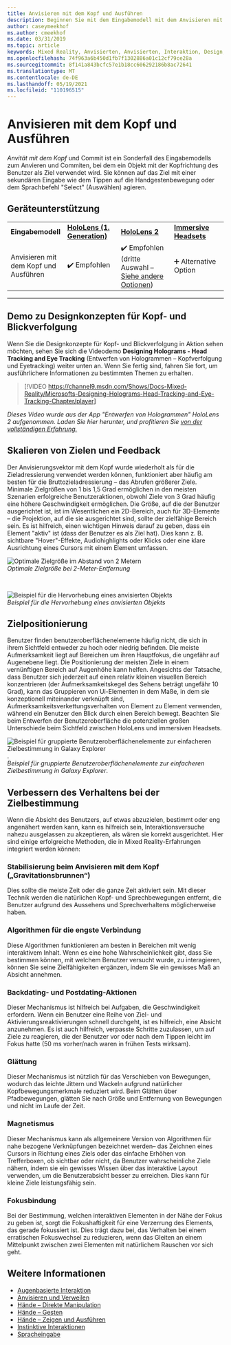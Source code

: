 ```yaml
---
title: Anvisieren mit dem Kopf und Ausführen
description: Beginnen Sie mit dem Eingabemodell mit dem Anvisieren mit dem Kopf und dem Commit, einschließlich Zielsizing, Platzierung und Stabilität.
author: caseymeekhof
ms.author: cmeekhof
ms.date: 03/31/2019
ms.topic: article
keywords: Mixed Reality, Anvisierten, Anvisierten, Interaktion, Design, Mixed Reality-Headset, Windows Mixed Reality-Headset, Virtual Reality-Headset, HoloLens, MRTK, Mixed Reality Toolkit, Ziel, Fokus, Glättung
ms.openlocfilehash: 74f963a6b450d1fb7f1302886a01c12cf79ce28a
ms.sourcegitcommit: 8f141a843bcfc57e1b18cc606292186b8ac72641
ms.translationtype: MT
ms.contentlocale: de-DE
ms.lasthandoff: 05/19/2021
ms.locfileid: "110196515"
---
```

# <a name="head-gaze-and-commit"></a>Anvisieren mit dem Kopf und Ausführen

_Anvität mit dem Kopf_ und [](gaze-and-commit.md) Commit ist ein Sonderfall des Eingabemodells zum Anvieren und Commiten, bei dem ein Objekt mit der Kopfrichtung des Benutzer als Ziel verwendet wird. Sie können auf das Ziel mit einer sekundären Eingabe wie dem Tippen auf die Handgestenbewegung oder dem Sprachbefehl "Select" (Auswählen) agieren. 

## <a name="device-support"></a>Geräteunterstützung

<table>
    <colgroup>
    <col width="25%" />
    <col width="25%" />
    <col width="25%" />
    <col width="25%" />
    </colgroup>
    <tr>
        <td><strong>Eingabemodell</strong></td>
        <td><a href="/hololens/hololens1-hardware"><strong>HoloLens (1. Generation)</strong></a></td>
        <td><a href="https://docs.microsoft.com/hololens/hololens2-hardware"><strong>HoloLens 2</strong></td>
        <td><a href="../discover/immersive-headset-hardware-details.md"><strong>Immersive Headsets</strong></a></td>
    </tr>
     <tr>
        <td>Anvisieren mit dem Kopf und Ausführen</td>
        <td>✔️ Empfohlen</td>
        <td>✔️ Empfohlen (dritte Auswahl – <a href="interaction-fundamentals.md">Siehe andere Optionen</a>)</td>
        <td>➕ Alternative Option</td>
    </tr>
</table>

---

## <a name="head-and-eye-tracking-design-concepts-demo"></a>Demo zu Designkonzepten für Kopf- und Blickverfolgung

Wenn Sie die Designkonzepte für Kopf- und Blickverfolgung in Aktion sehen möchten, sehen Sie sich die Videodemo **Designing Holograms - Head Tracking and Eye Tracking** (Entwerfen von Hologrammen – Kopfverfolgung und Eyetracking) weiter unten an. Wenn Sie fertig sind, fahren Sie fort, um ausführlichere Informationen zu bestimmten Themen zu erhalten.

> [!VIDEO https://channel9.msdn.com/Shows/Docs-Mixed-Reality/Microsofts-Designing-Holograms-Head-Tracking-and-Eye-Tracking-Chapter/player]

*Dieses Video wurde aus der App "Entwerfen von Hologrammen" HoloLens 2 aufgenommen. Laden Sie hier herunter, und profitieren Sie [von der vollständigen Erfahrung.](https://aka.ms/dhapp)*

## <a name="target-sizing-and-feedback"></a>Skalieren von Zielen und Feedback

Der Anvisierungsvektor mit dem Kopf wurde wiederholt als für die Zieladressierung verwendet werden können, funktioniert aber häufig am besten für die Bruttozieladressierung – das Abrufen größerer Ziele. Minimale Zielgrößen von 1 bis 1,5 Grad ermöglichen in den meisten Szenarien erfolgreiche Benutzeraktionen, obwohl Ziele von 3 Grad häufig eine höhere Geschwindigkeit ermöglichen. Die Größe, auf die der Benutzer ausgerichtet ist, ist im Wesentlichen ein 2D-Bereich, auch für 3D-Elemente – die Projektion, auf die sie ausgerichtet sind, sollte der zielfähige Bereich sein. Es ist hilfreich, einen wichtigen Hinweis darauf zu geben, dass ein Element "aktiv" ist (dass der Benutzer es als Ziel hat). Dies kann z. B. sichtbare "Hover"-Effekte, Audiohighlights oder Klicks oder eine klare Ausrichtung eines Cursors mit einem Element umfassen.

![Optimale Zielgröße im Abstand von 2 Metern](images/gazetargeting-size-1000px.jpg)<br>
*Optimale Zielgröße bei 2-Meter-Entfernung*

<br>

![Beispiel für die Hervorhebung eines anvisierten Objekts](images/gazetargeting-highlighting-940px.jpg)<br>
*Beispiel für die Hervorhebung eines anvisierten Objekts*

## <a name="target-placement"></a>Zielpositionierung

Benutzer finden benutzeroberflächenelemente häufig nicht, die sich in ihrem Sichtfeld entweder zu hoch oder niedrig befinden. Die meiste Aufmerksamkeit liegt auf Bereichen um ihren Hauptfokus, die ungefähr auf Augenebene liegt. Die Positionierung der meisten Ziele in einem vernünftigen Bereich auf Augenhöhe kann helfen. Angesichts der Tatsache, dass Benutzer sich jederzeit auf einen relativ kleinen visuellen Bereich konzentrieren (der Aufmerksamkeitskegel des Sehens beträgt ungefähr 10 Grad), kann das Gruppieren von Ui-Elementen in dem Maße, in dem sie konzeptionell miteinander verknüpft sind, Aufmerksamkeitsverkettungsverhalten von Element zu Element verwenden, während ein Benutzer den Blick durch einen Bereich bewegt. Beachten Sie beim Entwerfen der Benutzeroberfläche die potenziellen großen Unterschiede beim Sichtfeld zwischen HoloLens und immersiven Headsets.

![Beispiel für gruppierte Benutzeroberflächenelemente zur einfacheren Zielbestimmung in Galaxy Explorer](images/gazetargeting-grouping-1000px.jpg).<br>
*Beispiel für gruppierte Benutzeroberflächenelemente zur einfacheren Zielbestimmung in Galaxy Explorer*.

## <a name="improving-targeting-behaviors"></a>Verbessern des Verhaltens bei der Zielbestimmung

Wenn die Absicht des Benutzers, auf etwas abzuzielen, bestimmt oder eng angenähert werden kann, kann es hilfreich sein, Interaktionsversuche nahezu ausgelassen zu akzeptieren, als wären sie korrekt ausgerichtet. Hier sind einige erfolgreiche Methoden, die in Mixed Reality-Erfahrungen integriert werden können:

### <a name="head-gaze-stabilization-gravity-wells"></a>Stabilisierung beim Anvisieren mit dem Kopf („Gravitationsbrunnen“)

Dies sollte die meiste Zeit oder die ganze Zeit aktiviert sein. Mit dieser Technik werden die natürlichen Kopf- und Sprechbewegungen entfernt, die Benutzer aufgrund des Aussehens und Sprechverhaltens möglicherweise haben.

### <a name="closest-link-algorithms"></a>Algorithmen für die engste Verbindung

Diese Algorithmen funktionieren am besten in Bereichen mit wenig interaktivem Inhalt. Wenn es eine hohe Wahrscheinlichkeit gibt, dass Sie bestimmen können, mit welchem Benutzer versucht wurde, zu interagieren, können Sie seine Zielfähigkeiten ergänzen, indem Sie ein gewisses Maß an Absicht annehmen.

### <a name="backdating-and-postdating-actions"></a>Backdating- und Postdating-Aktionen

Dieser Mechanismus ist hilfreich bei Aufgaben, die Geschwindigkeit erfordern. Wenn ein Benutzer eine Reihe von Ziel- und Aktivierungsreaktivierungen schnell durchgeht, ist es hilfreich, eine Absicht anzunehmen. Es ist auch hilfreich, verpasste Schritte zuzulassen, um auf Ziele zu reagieren, die der Benutzer vor oder nach dem Tippen leicht im Fokus hatte (50 ms vorher/nach waren in frühen Tests wirksam).

### <a name="smoothing"></a>Glättung

Dieser Mechanismus ist nützlich für das Verschieben von Bewegungen, wodurch das leichte Jittern und Wackeln aufgrund natürlicher Kopfbewegungsmerkmale reduziert wird. Beim Glätten über Pfadbewegungen, glätten Sie nach Größe und Entfernung von Bewegungen und nicht im Laufe der Zeit.

### <a name="magnetism"></a>Magnetismus

Dieser Mechanismus kann als allgemeinere Version von Algorithmen für nahe bezogene Verknüpfungen bezeichnet werden– das Zeichnen eines Cursors in Richtung eines Ziels oder das einfache Erhöhen von Trefferboxen, ob sichtbar oder nicht, da Benutzer wahrscheinliche Ziele nähern, indem sie ein gewisses Wissen über das interaktive Layout verwenden, um die Benutzerabsicht besser zu erreichen. Dies kann für kleine Ziele leistungsfähig sein.

### <a name="focus-stickiness"></a>Fokusbindung

Bei der Bestimmung, welchen interaktiven Elementen in der Nähe der Fokus zu geben ist, sorgt die Fokushaftigkeit für eine Verzerrung des Elements, das gerade fokussiert ist. Dies trägt dazu bei, das Verhalten bei einem erratischen Fokuswechsel zu reduzieren, wenn das Gleiten an einem Mittelpunkt zwischen zwei Elementen mit natürlichem Rauschen vor sich geht.

## <a name="see-also"></a>Weitere Informationen

* [Augenbasierte Interaktion](eye-gaze-interaction.md)
* [Anvisieren und Verweilen](gaze-and-dwell.md)
* [Hände – Direkte Manipulation](direct-manipulation.md)
* [Hände – Gesten](gaze-and-commit.md#composite-gestures)
* [Hände – Zeigen und Ausführen](point-and-commit.md)
* [Instinktive Interaktionen](interaction-fundamentals.md)
* [Spracheingabe](voice-input.md)